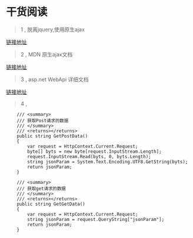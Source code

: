 # 干货阅读

> 1 , 脱离jquery,使用原生ajax

<a href="https://segmentfault.com/a/1190000004100271" target="_blank">链接地址</a>

> 2 , MDN  原生ajax文档

<a href="https://developer.mozilla.org/en-US/docs/AJAX/Getting_Started" target="_blank">链接地址</a>

> 3 , asp.net WebApi 详细文档

<a href="http://www.cnblogs.com/r01cn/archive/2012/11/11/2765432.html" target="_blank">链接地址</a>

> 4 , 

        /// <summary>
        /// 获取Post请求的数据
        /// </summary>
        /// <returns></returns>
        public string GetPostData()
        {
            var request = HttpContext.Current.Request;
            byte[] byts = new byte[request.InputStream.Length];
            request.InputStream.Read(byts, 0, byts.Length);
            string jsonParam = System.Text.Encoding.UTF8.GetString(byts);          
            return jsonParam;
        }

        /// <summary>
        /// 获取get请求的数据
        /// </summary>
        /// <returns></returns>
        public string GetGetData()
        {
            var request = HttpContext.Current.Request;
            string jsonParam = request.QueryString["jsonParam"];          
            return jsonParam;
        }
